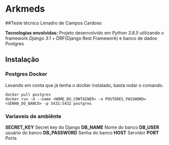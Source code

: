 # Arkmeds

##Teste técnico Lenadro de Campos Cardoso


**Tecnologias envolvidas:**
Projeto desenvolvido em _Python 3.8.5_ utilizando o framework _Django 3.1_ + DRF(Django Rest Framework) e banco de dados Postgres

## Instalação
### Postgres Docker
Levando em conta que já tenha o docker instalado, basta rodar o comando.
```shell
docker pull postgres
docker run -d --name <NOME_DO_CONTAINER> -e POSTGRES_PASSWORD=<SENHA_DO_BANCO> -p 5431:5432 postgres
```
### Variaveis de ambiênte
**SECRET_KEY** Secret key do Django
**DB_NAME** Nome do banco
**DB_USER** usuário do banco
**DB_PASSWORD** Senha do banco
**HOST** Servidor
**PORT** Porta
